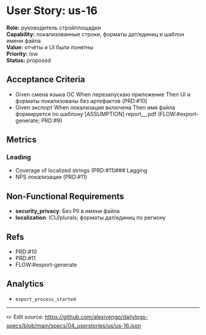# User Story: us-16

**Role:** руководитель стройплощадки  
**Capability:** локализованные строки, форматы дат/единиц и шаблон имени файла  
**Value:** отчёты и UI были понятны  
**Priority:** low  
**Status:** proposed

## Acceptance Criteria
- Given смена языка ОС When перезапускаю приложение Then UI и форматы локализованы без артефактов (PRD:#10)
- Given экспорт When локализация включена Then имя файла формируется по шаблону [ASSUMPTION] report_<project>_<date>.pdf (FLOW:#export-generate; PRD:#9)

## Metrics
### Leading
- Coverage of localized strings (PRD:#11)### Lagging
- NPS локализации (PRD:#11)
## Non-Functional Requirements
- **security_privacy**: Без PII в имени файла
- **localization**: ICU/plurals; форматы дат/единиц по региону

## Refs
- PRD:#10
- PRD:#11
- FLOW:#export-generate

## Analytics
- `export_process_started`

---
✏️ Edit source: https://github.com/alexivengo/dailylogs-specs/blob/main/specs/04_userstories/us/us-16.json